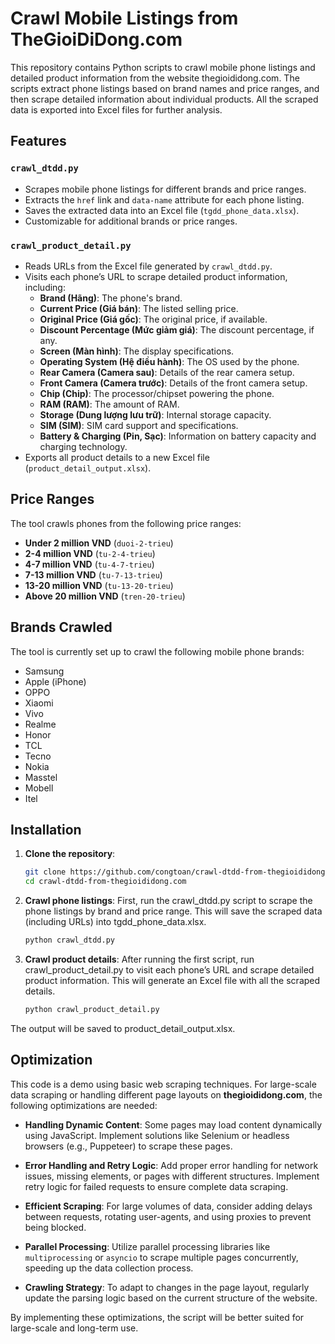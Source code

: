 # Crawl Mobile Listings from TheGioiDiDong.com

This repository contains Python scripts to crawl mobile phone listings and detailed product information from the website thegioididong.com. The scripts extract phone listings based on brand names and price ranges, and then scrape detailed information about individual products. All the scraped data is exported into Excel files for further analysis.

## Features

### `crawl_dtdd.py`
- Scrapes mobile phone listings for different brands and price ranges.
- Extracts the `href` link and `data-name` attribute for each phone listing.
- Saves the extracted data into an Excel file (`tgdd_phone_data.xlsx`).
- Customizable for additional brands or price ranges.

### `crawl_product_detail.py`
- Reads URLs from the Excel file generated by `crawl_dtdd.py`.
- Visits each phone’s URL to scrape detailed product information, including:
  - **Brand (Hãng)**: The phone's brand.
  - **Current Price (Giá bán)**: The listed selling price.
  - **Original Price (Giá gốc)**: The original price, if available.
  - **Discount Percentage (Mức giảm giá)**: The discount percentage, if any.
  - **Screen (Màn hình)**: The display specifications.
  - **Operating System (Hệ điều hành)**: The OS used by the phone.
  - **Rear Camera (Camera sau)**: Details of the rear camera setup.
  - **Front Camera (Camera trước)**: Details of the front camera setup.
  - **Chip (Chip)**: The processor/chipset powering the phone.
  - **RAM (RAM)**: The amount of RAM.
  - **Storage (Dung lượng lưu trữ)**: Internal storage capacity.
  - **SIM (SIM)**: SIM card support and specifications.
  - **Battery & Charging (Pin, Sạc)**: Information on battery capacity and charging technology.
- Exports all product details to a new Excel file (`product_detail_output.xlsx`).

## Price Ranges
The tool crawls phones from the following price ranges:
- **Under 2 million VND** (`duoi-2-trieu`)
- **2-4 million VND** (`tu-2-4-trieu`)
- **4-7 million VND** (`tu-4-7-trieu`)
- **7-13 million VND** (`tu-7-13-trieu`)
- **13-20 million VND** (`tu-13-20-trieu`)
- **Above 20 million VND** (`tren-20-trieu`)

## Brands Crawled
The tool is currently set up to crawl the following mobile phone brands:
- Samsung
- Apple (iPhone)
- OPPO
- Xiaomi
- Vivo
- Realme
- Honor
- TCL
- Tecno
- Nokia
- Masstel
- Mobell
- Itel

## Installation

1. **Clone the repository**:
   ```bash
   git clone https://github.com/congtoan/crawl-dtdd-from-thegioididong.com.git
   cd crawl-dtdd-from-thegioididong.com

2. **Crawl phone listings**:
First, run the crawl_dtdd.py script to scrape the phone listings by brand and price range. This will save the scraped data (including URLs) into tgdd_phone_data.xlsx.
   ```bash
   python crawl_dtdd.py

3. **Crawl product details**:
After running the first script, run crawl_product_detail.py to visit each phone’s URL and scrape detailed product information. This will generate an Excel file with all the scraped details.
   ```bash
   python crawl_product_detail.py
The output will be saved to product_detail_output.xlsx.

## Optimization

This code is a demo using basic web scraping techniques. For large-scale data scraping or handling different page layouts on **thegioididong.com**, the following optimizations are needed:

- **Handling Dynamic Content**: Some pages may load content dynamically using JavaScript. Implement solutions like Selenium or headless browsers (e.g., Puppeteer) to scrape these pages.
  
- **Error Handling and Retry Logic**: Add proper error handling for network issues, missing elements, or pages with different structures. Implement retry logic for failed requests to ensure complete data scraping.

- **Efficient Scraping**: For large volumes of data, consider adding delays between requests, rotating user-agents, and using proxies to prevent being blocked.

- **Parallel Processing**: Utilize parallel processing libraries like `multiprocessing` or `asyncio` to scrape multiple pages concurrently, speeding up the data collection process.

- **Crawling Strategy**: To adapt to changes in the page layout, regularly update the parsing logic based on the current structure of the website.

By implementing these optimizations, the script will be better suited for large-scale and long-term use.
